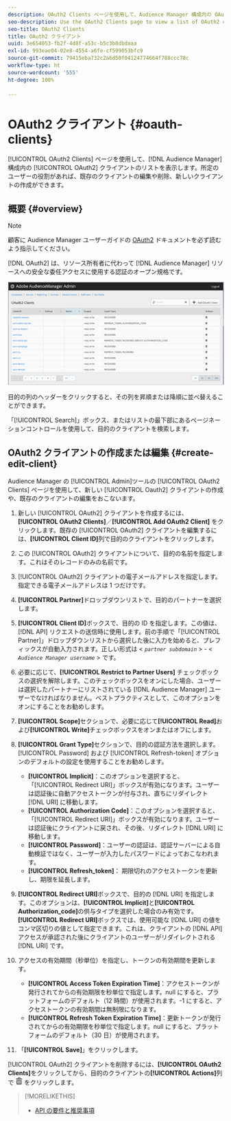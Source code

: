 ```yaml
---
description: OAuth2 Clients ページを使用して、Audience Manager 構成内の OAuth2 クライアントのリストを表示します。所定のユーザーの役割があれば、既存のクライアントの編集や削除、新しいクライアントの作成ができます。
seo-description: Use the OAuth2 Clients page to view a list of OAuth2 clients in your Audience Manager configuration. You can edit or delete existing clients or create new clients, providing that you have the appropriate user roles assigned.
seo-title: OAuth2 Clients
title: OAuth2 クライアント
uuid: 3e654053-fb2f-4d8f-a53c-b5c3b8dbdaaa
exl-id: 993eae04-02e8-4554-a6fe-cf599053bfc9
source-git-commit: 79415eba732c2a6d50f04124774664f788ccc78c
workflow-type: ht
source-wordcount: '555'
ht-degree: 100%

---
```


# OAuth2 クライアント {#oauth-clients}

[!UICONTROL OAuth2 Clients] ページを使用して、[!DNL Audience Manager] 構成内の [!UICONTROL OAuth2] クライアントのリストを表示します。所定のユーザーの役割があれば、既存のクライアントの編集や削除、新しいクライアントの作成ができます。

## 概要 {#overview}

<!-- c_oauth.xml -->

>[!NOTE]
>
>顧客に Audience Manager ユーザーガイドの [OAuth2](https://experienceleague.adobe.com/docs/audience-manager/user-guide/api-and-sdk-code/rest-apis/aam-api-getting-started.html?lang=ja#oauth) ドキュメントを必ず読むよう指示してください。

[!DNL OAuth2] は、リソース所有者に代わって [!DNL Audience Manager] リソースへの安全な委任アクセスに使用する認証のオープン規格です。

![](assets/oauth.png)

目的の列のヘッダーをクリックすると、その列を昇順または降順に並べ替えることができます。

「[!UICONTROL Search]」ボックス、またはリストの最下部にあるページネーションコントロールを使用して、目的のクライアントを検索します。

## OAuth2 クライアントの作成または編集 {#create-edit-client}

<!-- t_create_edit_auth.xml -->

Audience Manager の [!UICONTROL Admin]ツールの [!UICONTROL OAuth2 Clients] ページを使用して、新しい [!UICONTROL Oauth2] クライアントの作成や、既存のクライアントの編集をおこないます。

1. 新しい [!UICONTROL OAuth2] クライアントを作成するには、**[!UICONTROL OAuth2 Clients]**／**[!UICONTROL Add OAuth2 Client]** をクリックします。既存の [!UICONTROL OAuth2] クライアントを編集するには、**[!UICONTROL Client ID]**&#x200B;列で目的のクライアントをクリックします。
1. この [!UICONTROL OAuth2] クライアントについて、目的の名前を指定します。これはそのレコードのみの名前です。
1. [!UICONTROL OAuth2] クライアントの電子メールアドレスを指定します。指定できる電子メールアドレスは 1 つだけです。
1. **[!UICONTROL Partner]**&#x200B;ドロップダウンリストで、目的のパートナーを選択します。
1. **[!UICONTROL Client ID]**&#x200B;ボックスで、目的の ID を指定します。この値は、[!DNL API] リクエストの送信時に使用します。前の手順で「[!UICONTROL Partner]」ドロップダウンリストから選択した後に入力を始めると、プレフィックスが自動入力されます。正しい形式は &lt; *`partner subdomain`* > - &lt; *`Audience Manager username`* > です。
1. 必要に応じて、**[!UICONTROL Restrict to Partner Users]** チェックボックスの選択を解除します。このチェックボックスをオンにした場合、ユーザーは選択したパートナーにリストされている [!DNL Audience Manager] ユーザーでなければなりません。ベストプラクティスとして、このオプションをオンにすることをお勧めします。
1. **[!UICONTROL Scope]**&#x200B;セクションで、必要に応じて&#x200B;**[!UICONTROL Read]**&#x200B;および&#x200B;**[!UICONTROL Write]**&#x200B;チェックボックスをオンまたはオフにします。
1. **[!UICONTROL Grant Type]**&#x200B;セクションで、目的の認証方法を選択します。[!UICONTROL Password] および [!UICONTROL Refresh-token] オプションのデフォルトの設定を使用することをお勧めします。

   * **[!UICONTROL Implicit]**：このオプションを選択すると、「[!UICONTROL Redirect URI]」ボックスが有効になります。ユーザーは認証後に自動アクセストークンが付与され、直ちにリダイレクト [!DNL URI] に移動します。
   * **[!UICONTROL Authorization Code]**：このオプションを選択すると、「[!UICONTROL Redirect URI]」ボックスが有効になります。ユーザーは認証後にクライアントに戻され、その後、リダイレクト [!DNL URI] に移動します。
   * **[!UICONTROL Password]**：ユーザーの認証は、認証サーバーによる自動検証ではなく、ユーザーが入力したパスワードによっておこなわれます。
   * **[!UICONTROL Refresh_token]**： 期限切れのアクセストークンを更新し、期限を延長します。

1. **[!UICONTROL Redirect URI]**&#x200B;ボックスで、目的の [!DNL URI] を指定します。このオプションは、**[!UICONTROL Implicit]**&#x200B;と&#x200B;**[!UICONTROL Authorization_code]**&#x200B;の供与タイプを選択した場合のみ有効です。**[!UICONTROL Redirect URI]**&#x200B;ボックスでは、使用可能な [!DNL URI] の値をコンマ区切りの値として指定できます。これは、クライアントの [!DNL API] アクセスが承認された後にクライアントのユーザーがリダイレクトされる [!DNL URI] です。
1. アクセスの有効期間（秒単位）を指定し、トークンの有効期間を更新します。

   * **[!UICONTROL Access Token Expiration Time]**：アクセストークンが発行されてからの有効期限を秒単位で指定します。null にすると、プラットフォームのデフォルト（12 時間）が使用されます。-1 にすると、アクセストークンの有効期間は無制限になります。
   * **[!UICONTROL Refresh Token Expiration Time]**：更新トークンが発行されてからの有効期限を秒単位で指定します。null にすると、プラットフォームのデフォルト（30 日）が使用されます。

1. 「**[!UICONTROL Save]**」をクリックします。

[!UICONTROL OAuth2] クライアントを削除するには、**[!UICONTROL OAuth2 Clients]**&#x200B;をクリックしてから、目的のクライアントの&#x200B;**[!UICONTROL Actions]**&#x200B;列で ![](assets/icon_delete.png) をクリックします。

>[!MORELIKETHIS]
>
>* [API の要件と推奨事項](../admin-oauth2/aam-admin-api-requirements.md)

